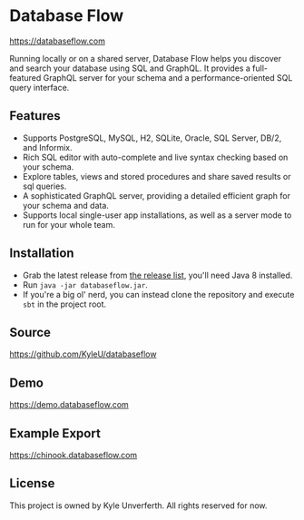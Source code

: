 # Database Flow

https://databaseflow.com

Running locally or on a shared server, Database Flow helps you discover and search your database using SQL and GraphQL. 
It provides a full-featured GraphQL server for your schema and a performance-oriented SQL query interface.  

## Features

* Supports PostgreSQL, MySQL, H2, SQLite, Oracle, SQL Server, DB/2, and Informix.
* Rich SQL editor with auto-complete and live syntax checking based on your schema.
* Explore tables, views and stored procedures and share saved results or sql queries.
* A sophisticated GraphQL server, providing a detailed efficient graph for your schema and data.
* Supports local single-user app installations, as well as a server mode to run for your whole team.   

## Installation

* Grab the latest release from [the release list](https://github.com/KyleU/databaseflow/releases), you'll need Java 8 installed.
* Run `java -jar databaseflow.jar`.
* If you're a big ol' nerd, you can instead clone the repository and execute `sbt` in the project root.

## Source

https://github.com/KyleU/databaseflow

## Demo

https://demo.databaseflow.com

## Example Export

https://chinook.databaseflow.com

## License

This project is owned by Kyle Unverferth. All rights reserved for now.

